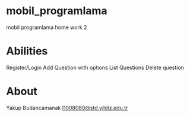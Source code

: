 # mobil_programlama
mobil programlama home work 2

# Abilities
Register/Login
Add Question with options
List Questions
Delete question


# About
Yakup Budancamanak
l1008080@std.yildiz.edu.tr
